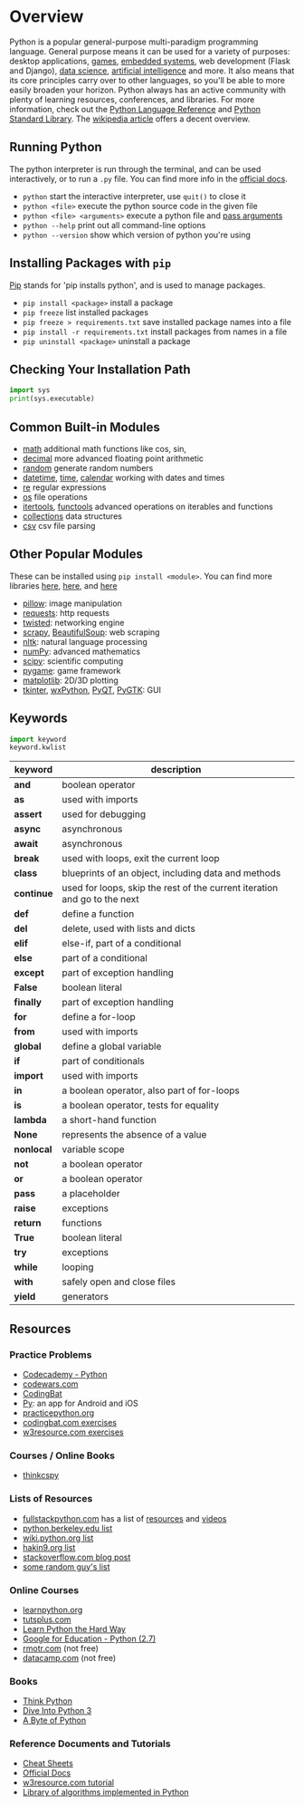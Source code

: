
# Overview


Python is a popular general-purpose multi-paradigm programming language. General purpose means it can be used for a variety of purposes: desktop applications, [games](https://wiki.python.org/moin/GameProgramming), [embedded systems](https://micropython.org/), web development (Flask and Django), [data science](https://www.upwork.com/hiring/data/15-python-libraries-data-science/), [artificial intelligence](https://wiki.python.org/moin/PythonForArtificialIntelligence) and more. It also means that its core principles carry over to other languages, so you'll be able to more easily broaden your horizon. Python always has an active community with plenty of learning resources, conferences, and libraries. For more information, check out the [Python Language Reference](https://docs.python.org/3/reference/index.html#reference-index) and [Python Standard Library](https://docs.python.org/3/library/index.html). The [wikipedia article](https://en.wikipedia.org/wiki/Python_(programming_language)) offers a decent overview.


## Running Python

The python interpreter is run through the terminal, and can be used interactively, or to run a `.py` file. You can find more info in the [official docs](https://docs.python.org/3/using/cmdline.html).


- `python` start the interactive interpreter, use `quit()` to close it
- `python <file>` execute the python source code in the given file
- `python <file> <arguments>` execute a python file and [pass arguments](https://docs.python.org/3/howto/argparse.html)
- `python --help` print out all command-line options
- `python --version` show which version of python you're using

## Installing Packages with `pip`

[Pip](https://pip.pypa.io/en/stable/) stands for 'pip installs python', and is used to manage packages.

- `pip install <package>` install a package
- `pip freeze` list installed packages
- `pip freeze > requirements.txt` save installed package names into a file
- `pip install -r requirements.txt` install packages from names in a file
- `pip uninstall <package>` uninstall a package


## Checking Your Installation Path

```python
import sys
print(sys.executable)
```

## Common Built-in Modules

- [math](https://docs.python.org/3/library/math.html) additional math functions like cos, sin, 
- [decimal](https://docs.python.org/3/library/decimal.html) more advanced floating point arithmetic
- [random](https://docs.python.org/3/library/random.html) generate random numbers
- [datetime](https://docs.python.org/3/library/datetime.html), [time](https://docs.python.org/3/library/time.html), [calendar](https://docs.python.org/3/library/calendar.html) working with dates and times
- [re](https://docs.python.org/3/library/re.html) regular expressions
- [os](https://docs.python.org/3/library/os.html) file operations
- [itertools](https://docs.python.org/3/library/itertools.html), [functools](https://docs.python.org/3/library/functools.html) advanced operations on iterables and functions
- [collections](https://docs.python.org/3/library/collections.html) data structures
- [csv](https://docs.python.org/3/library/csv.html) csv file parsing


## Other Popular Modules

These can be installed using `pip install <module>`. You can find more libraries [here](https://pythontips.com/2013/07/30/20-python-libraries-you-cant-live-without/), [here](https://tryolabs.com/blog/2017/12/19/top-10-python-libraries-of-2017/), and [here](http://www.pythonforbeginners.com/api/list-of-python-apis)

- [pillow](https://python-pillow.org/): image manipulation
- [requests](http://requests.readthedocs.io/en/master/): http requests
- [twisted](http://twistedmatrix.com/trac/): networking engine
- [scrapy](https://scrapy.org/), [BeautifulSoup](https://www.crummy.com/software/BeautifulSoup/): web scraping
- [nltk](http://www.nltk.org/): natural language processing
- [numPy](http://www.numpy.org/): advanced mathematics
- [scipy](https://www.scipy.org/): scientific computing
- [pygame](http://www.pygame.org/news.html): game framework
- [matplotlib](http://matplotlib.org/): 2D/3D plotting
- [tkinter](https://wiki.python.org/moin/TkInter), [wxPython](https://www.wxpython.org/), [PyQT](https://sourceforge.net/projects/pyqt/), [PyGTK](https://wiki.python.org/moin/PyGtk): GUI



## Keywords

```python
import keyword
keyword.kwlist
```
| keyword      | description                                                               |
| ------------ | ------------------------------------------------------------------------- |
| **and**      | boolean operator                                                          |
| **as**       | used with imports                                                         |
| **assert**   | used for debugging                                                        |
| **async**    | asynchronous                                                              |
| **await**    | asynchronous                                                              |
| **break**    | used with loops, exit the current loop                                    |
| **class**    | blueprints of an object, including data and methods                       |
| **continue** | used for loops, skip the rest of the current iteration and go to the next |
| **def**      | define a function                                                         |
| **del**      | delete, used with lists and dicts                                         |
| **elif**     | else-if, part of a conditional                                            |
| **else**     | part of a conditional                                                     |
| **except**   | part of exception handling                                                |
| **False**    | boolean literal                                                           |
| **finally**  | part of exception handling                                                |
| **for**      | define a for-loop                                                         |
| **from**     | used with imports                                                         |
| **global**   | define a global variable                                                  |
| **if**       | part of conditionals                                                      |
| **import**   | used with imports                                                         |
| **in**       | a boolean operator, also part of for-loops                                |
| **is**       | a boolean operator, tests for equality                                    |
| **lambda**   | a short-hand function                                                     |
| **None**     | represents the absence of a value                                         |
| **nonlocal** | variable scope                                                            |
| **not**      | a boolean operator                                                        |
| **or**       | a boolean operator                                                        |
| **pass**     | a placeholder                                                             |
| **raise**    | exceptions                                                                |
| **return**   | functions                                                                 |
| **True**     | boolean literal                                                           |
| **try**      | exceptions                                                                |
| **while**    | looping                                                                   |
| **with**     | safely open and close files                                               |
| **yield**    | generators                                                                |



## Resources

### Practice Problems

- [Codecademy - Python](https://www.codecademy.com/learn/learn-python-3)
- [codewars.com](https://www.codewars.com/?language=python)
- [CodingBat](https://codingbat.com/python)
- [Py](https://www.getpy.com/mobile): an app for Android and iOS
- [practicepython.org](http://www.practicepython.org/)
- [codingbat.com exercises](http://codingbat.com/python)
- [w3resource.com exercises](http://www.w3resource.com/python-exercises/)

### Courses / Online Books

- [thinkcspy](https://runestone.academy/runestone/books/published/thinkcspy/index.html)

### Lists of Resources

- [fullstackpython.com](https://www.fullstackpython.com/table-of-contents.html) has a list of [resources](https://www.fullstackpython.com/best-python-resources.html) and [videos](https://www.fullstackpython.com/best-python-videos.html)
- [python.berkeley.edu list](http://python.berkeley.edu/resources/)
- [wiki.python.org list](https://wiki.python.org/moin/BeginnersGuide/Programmers)
- [hakin9.org list](https://hakin9.org/list-of-free-python-resources/)
- [stackoverflow.com blog post](https://stackoverflow.blog/2017/09/12/best-resources-learning-python-every-developer/)
- [some random guy's list](https://github.com/adrianmoisey/learn-python)


### Online Courses


- [learnpython.org](https://www.learnpython.org)
- [tutsplus.com](https://code.tutsplus.com/articles/the-best-way-to-learn-python--net-26288)
- [Learn Python the Hard Way](https://learnpythonthehardway.org/book/)
- [Google for Education - Python (2.7)](https://developers.google.com/edu/python/)
- [rmotr.com](https://rmotr.com/) (not free)
- [datacamp.com](https://www.datacamp.com/) (not free)

### Books

- [Think Python](http://greenteapress.com/thinkpython/html/index.html)
- [Dive Into Python 3](http://www.diveintopython3.net/)
- [A Byte of Python](https://python.swaroopch.com/)

### Reference Documents and Tutorials

- [Cheat Sheets](https://ehmatthes.github.io/pcc/cheatsheets/README.html)
- [Official Docs](https://docs.python.org/3/)
- [w3resource.com tutorial](https://www.w3resource.com/python/python-tutorial.php)
- [Library of algorithms implemented in Python](https://github.com/TheAlgorithms/Python/blob/master/DIRECTORY.md)

